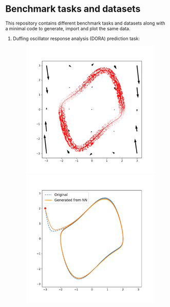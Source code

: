 # Benchmark tasks and datasets

This repository contains different benchmark tasks and datasets along with a minimal code to generate, import and plot the same data.

1. Duffing oscillator response analysis (DORA) prediction task:

    <p align="center">
    <img src="https://github.com/maneesh51/TrajectoryLearning/blob/main/Vectorfield.png" width="400" height="400">
    <img src="https://github.com/maneesh51/TrajectoryLearning/blob/main/TrjGen.png" width="400" height="400">
    </p>

